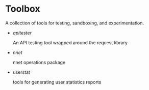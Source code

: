 

# Toolbox

A collection of tools for testing, sandboxing, and experimentation. 

* *apitester* 
  
    An API testing tool wrapped around the request library
* *nnet*

    nnet operations package
* userstat
  
    tools for generating user statistics reports
